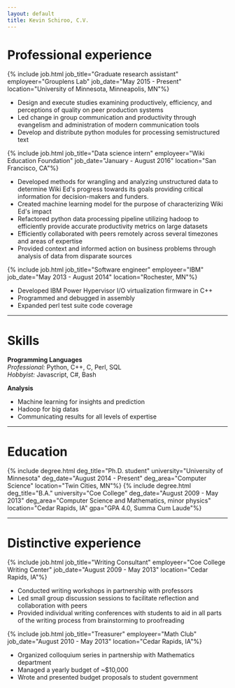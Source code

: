 ```yaml
---
layout: default
title: Kevin Schiroo, C.V.
---
```


# Professional experience #
{% include job.html job_title="Graduate research assistant"
                    employeer="Grouplens Lab"
                    job_date="May 2015 - Present"
                    location="University of Minnesota, Minneapolis, MN"%}
 - Design and execute studies examining productively, efficiency, and
   perceptions of quality on peer production systems
 - Led change in group communication and productivity through evangelism and
   administration of modern communication tools
 - Develop and distribute python modules for processing semistructured text

{% include job.html job_title="Data science intern"
                    employeer="Wiki Education Foundation"
                    job_date="January - August 2016"
                    location="San Francisco, CA"%}
- Developed methods for wrangling and analyzing unstructured data to determine
  Wiki Ed's progress towards its goals providing critical information for
  decision-makers and funders.
- Created machine learning model for the purpose of characterizing Wiki Ed's
  impact
- Refactored python data processing pipeline utilizing hadoop to efficiently
  provide accurate productivity metrics on large datasets
- Efficiently collaborated with peers remotely across several timezones and
  areas of expertise
- Provided context and informed action on business problems through analysis
  of data from disparate sources

{% include job.html job_title="Software engineer"
                   employeer="IBM"
                   job_date="May 2013 - August 2014"
                   location="Rochester, MN"%}
- Developed IBM Power Hypervisor I/O virtualization firmware in C++
- Programmed and debugged in assembly
- Expanded perl test suite code coverage

---------------------------

# Skills #

__Programming Languages__  
_Professional:_ Python, C++, C, Perl, SQL  
_Hobbyist:_ Javascript, C#, Bash

__Analysis__

- Machine learning for insights and prediction
- Hadoop for big datas
- Communicating results for all levels of expertise

---------------------------

# Education #
{% include degree.html deg_title="Ph.D. student"
                       university="University of Minnesota"
                       deg_date="August 2014 - Present"
                       deg_area="Computer Science"
                       location="Twin Cities, MN"%}
{% include degree.html deg_title="B.A."
                       university="Coe College"
                       deg_date="August 2009 - May 2013"
                       deg_area="Computer Science and Mathematics, minor physics"
                       location="Cedar Rapids, IA"
                       gpa="GPA 4.0, Summa Cum Laude"%}

---------------------------

# Distinctive experience #
{% include job.html job_title="Writing Consultant"
                   employeer="Coe College Writing Center"
                   job_date="August 2009 - May 2013"
                   location="Cedar Rapids, IA"%}
- Conducted writing workshops in partnership with professors
- Led small group discussion sessions to facilitate reflection and collaboration
  with peers
- Provided individual writing conferences with students to aid in all parts of
  the writing process from brainstorming to proofreading

{% include job.html job_title="Treasurer"
                   employeer="Math Club"
                   job_date="August 2010 - May 2013"
                   location="Cedar Rapids, IA"%}
- Organized colloquium series in partnership with Mathematics department
- Managed a yearly budget of ~$10,000
- Wrote and presented budget proposals to student government
